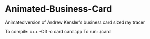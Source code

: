 # Animated-Business-Card
Animated version of Andrew Kensler's business card sized ray tracer

To compile: c++ -O3 -o card card.cpp
To run: ./card
